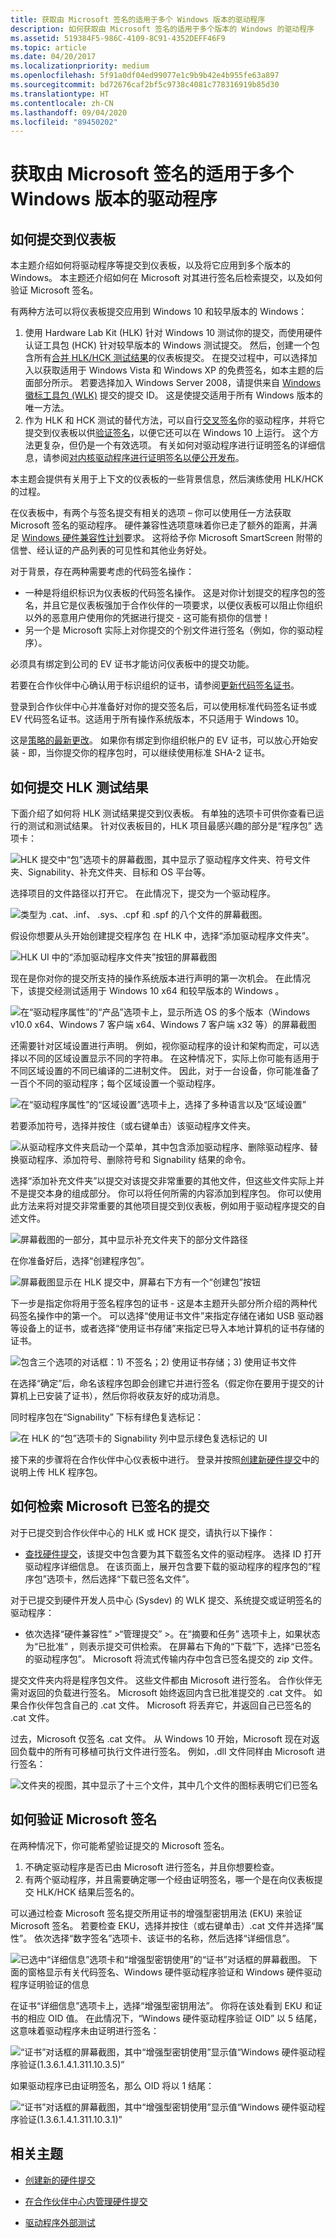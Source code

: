 ```yaml
---
title: 获取由 Microsoft 签名的适用于多个 Windows 版本的驱动程序
description: 如何获取由 Microsoft 签名的适用于多个版本的 Windows 的驱动程序
ms.assetid: 519384F5-986C-4109-8C91-4352DEFF46F9
ms.topic: article
ms.date: 04/20/2017
ms.localizationpriority: medium
ms.openlocfilehash: 5f91a0df04ed99077e1c9b9b42e4b955fe63a897
ms.sourcegitcommit: bd72676caf2bf5c9738c4081c778316919b85d30
ms.translationtype: HT
ms.contentlocale: zh-CN
ms.lasthandoff: 09/04/2020
ms.locfileid: "89450202"
---
```

# <a name="get-drivers-signed-by-microsoft-for-multiple-windows-versions"></a>获取由 Microsoft 签名的适用于多个 Windows 版本的驱动程序

## <a name="how-to-submit-to-the-dashboard"></a>如何提交到仪表板

本主题介绍如何将驱动程序等提交到仪表板，以及将它应用到多个版本的 Windows。 本主题还介绍如何在 Microsoft 对其进行签名后检索提交，以及如何验证 Microsoft 签名。

有两种方法可以将仪表板提交应用到 Windows 10 和较早版本的 Windows：

1. 使用 Hardware Lab Kit (HLK) 针对 Windows 10 测试你的提交，而使用硬件认证工具包 (HCK) 针对较早版本的 Windows 测试提交。 然后，创建一个包含所有[合并 HLK/HCK 测试结果](/windows-hardware/test/hlk/user/merge-packages)的仪表板提交。 在提交过程中，可以选择加入以获取适用于 Windows Vista 和 Windows XP 的免费签名，如本主题的后面部分所示。 若要选择加入 Windows Server 2008，请提供来自 [Windows 徽标工具包 (WLK)](https://www.microsoft.com/download/details.aspx?id=39359) 提交的提交 ID。 这是使提交适用于所有 Windows 版本的唯一方法。
2. 作为 HLK 和 HCK 测试的替代方法，可以自行[交叉签名](../install/cross-certificates-for-kernel-mode-code-signing.md)你的驱动程序，并将它提交到仪表板以供[验证签名](attestation-signing-a-kernel-driver-for-public-release.md)，以便它还可以在 Windows 10 上运行。 这个方法更复杂，但仍是一个有效选项。 有关如何对驱动程序进行证明签名的详细信息，请参阅[对内核驱动程序进行证明签名以便公开发布](attestation-signing-a-kernel-driver-for-public-release.md)。

本主题会提供有关用于上下文的仪表板的一些背景信息，然后演练使用 HLK/HCK 的过程。

在仪表板中，有两个与签名提交有相关的选项 – 你可以使用任一方法获取 Microsoft 签名的驱动程序。 硬件兼容性选项意味着你已走了额外的距离，并满足 [Windows 硬件兼容性计划](/windows-hardware/design/compatibility/index)要求。 这将给予你 Microsoft SmartScreen 附带的信誉、经认证的产品列表的可见性和其他业务好处。

对于背景，存在两种需要考虑的代码签名操作：

- 一种是将组织标识为仪表板的代码签名操作。 这是对你计划提交的程序包的签名，并且它是仪表板强加于合作伙伴的一项要求，以便仪表板可以阻止你组织以外的恶意用户使用你的凭据进行提交 - 这可能有损你的信誉！
- 另一个是 Microsoft 实际上对你提交的个别文件进行签名（例如，你的驱动程序）。

必须具有绑定到公司的 EV 证书才能访问仪表板中的提交功能。

若要在合作伙伴中心确认用于标识组织的证书，请参阅[更新代码签名证书](./update-a-code-signing-certificate.md)。

登录到合作伙伴中心并准备好对你的提交签名后，可以使用标准代码签名证书或 EV 代码签名证书。这适用于所有操作系统版本，不只适用于 Windows 10。

这是[策略的最新更改](https://techcommunity.microsoft.com/t5/Windows-Hardware-Certification/bg-p/WindowsHardwareCertification)。 如果你有绑定到你组织帐户的 EV 证书，可以放心开始安装 - 即，当你提交你的程序包时，可以继续使用标准 SHA-2 证书。

## <a name="how-to-submit-hlk-test-results"></a>如何提交 HLK 测试结果

下面介绍了如何将 HLK 测试结果提交到仪表板。 有单独的选项卡可供你查看已运行的测试和测试结果。 针对仪表板目的，HLK 项目最感兴趣的部分是“程序包”  选项卡：

![HLK 提交中“包”选项卡的屏幕截图，其中显示了驱动程序文件夹、符号文件夹、Signability、补充文件夹、目标和 OS 平台等。](images/hlkpackage.png)

选择项目的文件路径以打开它。 在此情况下，提交为一个驱动程序。

![类型为 .cat、.inf、 .sys、.cpf 和 .spf 的八个文件的屏幕截图。](images/capture.png)

假设你想要从头开始创建提交程序包 在 HLK 中，选择“添加驱动程序文件夹”。

![HLK UI 中的“添加驱动程序文件夹”按钮的屏幕截图](images/adddriverfolder.png)

现在是你对你的提交所支持的操作系统版本进行声明的第一次机会。 在此情况下，该提交经测试适用于 Windows 10 x64 和较早版本的 Windows 。

![在“驱动程序属性”的“产品”选项卡上，显示所选 OS 的多个版本（Windows v10.0 x64、Windows 7 客户端 x64、Windows 7 客户端 x32 等）的屏幕截图](images/osqualifications.png)

还需要针对区域设置进行声明。 例如，视你驱动程序的设计和架构而定，可以选择以不同的区域设置显示不同的字符串。 在这种情况下，实际上你可能有适用于不同区域设置的不同已编译的二进制文件。 因此，对于一台设备，你可能准备了一百个不同的驱动程序；每个区域设置一个驱动程序。

![在“驱动程序属性”的“区域设置”选项卡上，选择了多种语言以及“区域设置”](images/locales.png)

若要添加符号，选择并按住（或右键单击）该驱动程序文件夹。

![从驱动程序文件夹启动一个菜单，其中包含添加驱动程序、删除驱动程序、替换驱动程序、添加符号、删除符号和 Signability 结果的命令。](images/addsymbols.png)

选择“添加补充文件夹”以提交对该提交非常重要的其他文件，但这些文件实际上并不是提交本身的组成部分。 你可以将任何所需的内容添加到程序包。 你可以使用此方法来将对提交非常重要的其他项目提交到仪表板，例如用于驱动程序提交的自述文件。

![屏幕截图的一部分，其中显示补充文件夹下的部分文件路径](images/addsupplementalfolder.png)

在你准备好后，选择“创建程序包”。

![屏幕截图显示在 HLK 提交中，屏幕右下方有一个“创建包”按钮](images/createpackage.png)

下一步是指定你将用于签名程序包的证书 - 这是本主题开头部分所介绍的两种代码签名操作中的第一个。 可以选择“使用证书文件”来指定存储在诸如 USB 驱动器等设备上的证书，或者选择“使用证书存储”来指定已导入本地计算机的证书存储的证书。

![包含三个选项的对话框：1) 不签名；2) 使用证书存储；3) 使用证书文件](images/usecertstore.png)

在选择“确定”后，命名该程序包即会创建它并进行签名（假定你在要用于提交的计算机上已安装了证书），然后你将收获友好的成功消息。

同时程序包在“Signability”  下标有绿色复选标记：

![在 HLK 的“包”选项卡的 Signability 列中显示绿色复选标记的 UI](images/signability.png)

接下来的步骤将在合作伙伴中心仪表板中进行。 登录并按照[创建新硬件提交](create-a-new-hardware-submission.md)中的说明上传 HLK 程序包。

## <a name="how-to-retrieve-a-submission-after-microsoft-signs-it"></a>如何检索 Microsoft 已签名的提交

对于已提交到合作伙伴中心的 HLK 或 HCK 提交，请执行以下操作：

- [查找硬件提交](manage-your-hardware-submissions.md)，该提交中包含要为其下载签名文件的驱动程序。 选择 ID 打开驱动程序详细信息。 在该页面上，展开包含要下载的驱动程序的程序包的“程序包”选项卡，然后选择“下载已签名文件”。

对于已提交到硬件开发人员中心 (Sysdev) 的 WLK 提交、系统提交或证明签名的驱动程序：

- 依次选择“硬件兼容性”  &gt;“管理提交”  &gt;。在“摘要和任务”  选项卡上，如果状态为“已批准”  ，则表示提交可供检索。 在屏幕右下角的“下载”下，选择“已签名的驱动程序包”。 Microsoft 将流式传输内存中包含已签名提交的 zip 文件。

提交文件夹内将是程序包文件。 这些文件都由 Microsoft 进行签名。 合作伙伴无需对返回的负载进行签名。 Microsoft 始终返回内含已批准提交的 .cat 文件。 如果合作伙伴包含自己的 .cat 文件。 Microsoft 将丢弃它，并返回自己已签名的 .cat 文件。

过去，Microsoft 仅签名 .cat 文件。 从 Windows 10 开始，Microsoft 现在对返回负载中的所有可移植可执行文件进行签名。 例如，.dll 文件同样由 Microsoft 进行签名：

![文件夹的视图，其中显示了十三个文件，其中几个文件的图标表明它们已签名](images/filessignedbymicrosoft.png)

## <a name="how-to-validate-the-microsoft-signature"></a>如何验证 Microsoft 签名

在两种情况下，你可能希望验证提交的 Microsoft 签名。

1. 不确定驱动程序是否已由 Microsoft 进行签名，并且你想要检查。
2. 有两个驱动程序，并且需要确定哪一个经由证明签名，哪一个是在向仪表板提交 HLK/HCK 结果后签名的。

可以通过检查 Microsoft 签名提交所用证书的增强型密钥用法 (EKU) 来验证 Microsoft 签名。 若要检查 EKU，选择并按住（或右键单击）.cat 文件并选择“属性”。 依次选择“数字签名”选项卡、该证书的名称，然后选择“详细信息”。

![已选中“详细信息”选项卡和“增强型密钥使用”的“证书”对话框的屏幕截图。 下面的窗格显示有关代码签名、Windows 硬件驱动程序验证和 Windows 硬件驱动程序证明验证的信息](images/ekudetails.png)

在证书“详细信息”选项卡上，选择“增强型密钥用法”。 你将在该处看到 EKU 和证书的相应 OID 值。 在此情况下，“Windows 硬件驱动程序验证 OID”  以 5 结尾，这意味着驱动程序未由证明进行签名：

![“证书”对话框的屏幕截图，其中“增强型密钥使用”显示值“Windows 硬件驱动程序验证(1.3.6.1.4.1.311.10.3.5)” ](images/certified.png)

如果驱动程序已由证明签名，那么 OID 将以 1 结尾：

![“证书”对话框的屏幕截图，其中“增强型密钥使用”显示值“Windows 硬件驱动程序验证(1.3.6.1.4.1.311.10.3.1)”](images/attested.png)

## <a name="related-topics"></a>相关主题

- [创建新的硬件提交](create-a-new-hardware-submission.md)

- [在合作伙伴中心内管理硬件提交](manage-your-hardware-submissions.md)

- [驱动程序外部测试](driver-flighting.md)